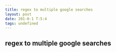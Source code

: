```yaml
---
title: regex to multiple google searches
layout: post
date: 201-0-1 T:5:4
tags: undefined
---
```

## regex to multiple google searches

